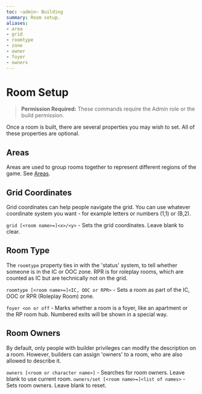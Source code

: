```yaml
---
toc: ~admin~ Building
summary: Room setup.
aliases:
- area
- grid
- roomtype
- zone
- owner
- foyer
- owners
---
```

# Room Setup

> **Permission Required:** These commands require the Admin role or the build permission.

Once a room is built, there are several properties you may wish to set.  All of these properties are optional.

## Areas

Areas are used to group rooms together to represent different regions of the game.  See [Areas](/help/areas).

## Grid Coordinates

Grid coordinates can help people navigate the grid.  You can use whatever coordinate system you want - for example letters or numbers (1,1) or (B,2).

`grid [<room name>=]<x>/<y>` - Sets the grid coordinates.  Leave blank to clear.

## Room Type

The `roomtype` property ties in with the 'status' system, to tell whether someone is in the IC or OOC zone.  RPR is for roleplay rooms, which are counted as IC but are technically not on the grid.

`roomtype [<room name>=]<IC, OOC or RPR>` - Sets a room as part of the IC, OOC or RPR (Roleplay Room) zone.


`foyer <on or off` - Marks whether a room is a foyer, like an apartment or the RP room hub.  Numbered exits will be shown in a special way.

## Room Owners

By default, only people with builder privileges can modify the description on a room.  However, builders can assign 'owners' to a room, who are also allowed to describe it.

`owners [<room or character name>]` - Searches for room owners.  Leave blank to use current room.
`owners/set [<room name>=]<list of names>` - Sets room owners.  Leave blank to reset.
